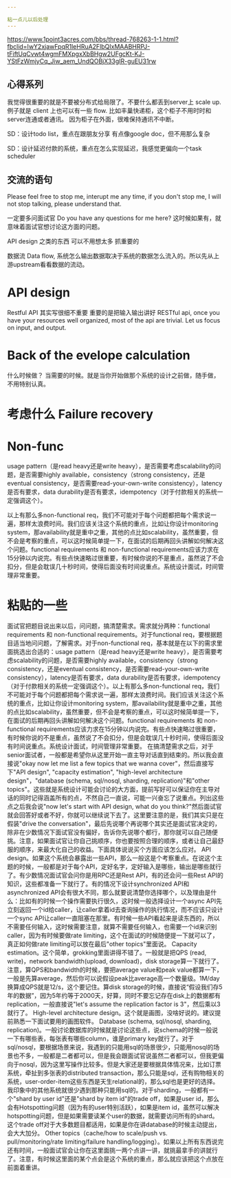 ```yaml
---

粘一点儿以后处理
---
```


https://www.1point3acres.com/bbs/thread-768263-1-1.html?fbclid=IwY2xjawFpqR1leHRuA2FlbQIxMAABHRPJ-tFiftUqCvwt4wgmFMXpgxXbBHgw2UFgcKt-KJ-YStFzWmjyCq_Jiw_aem_UndQOBjX33gIR-guEU31rw



## 心得系列

我觉得很重要的就是不要被分布式给局限了。不要什么都丢到server上 scale up.
例子就是 client 上也可以有一些 flow. 比如丰巢快递柜，这个柜子不用时时和server连通或者通讯。
因为柜子在外面，很难保持通讯不中断。

SD：设计todo list，重点在跟朋友分享 有点像google doc，但不用那么复杂

SD：设计延迟付款的系统，重点在怎么实现延迟，我感觉更偏向一个task schedu‍‌‌‌ler


## 交流的语句

Please feel free to stop me, interupt me any time, if you don't stop me, I will not stop talking, please understand that. 


一定要多问面试官
Do you have any questions for me here?
这时候如果有，就意味着面试官想讨论这方面的问题。



API design 之类的东西 可以不用想太多 抓重要的 

数据流 Data flow, 系统怎么输出数据取决于系统的数据怎么流入的。所以先从上游upstream看看数据的流动。

# API design

Restful API 其实写很细不重要
重要的是把输入输出讲好 
RESTful api, once you have your resources well organized, most of the api are trivial.
Let us focus on input, and output.

# Back of the evelope calculation

什么时候做？
当需要的时候。就是当你开始做那个系统的设计之前做，随手做，不用特别认真。


# 考虑什么 Failure recovery


# Non-func

usage pattern（是read heavy还是write heavy），是否需要考虑scalability的问题，是否需要highly available，consistency（strong consistency，还是eventual consistency，是否需要read-your-own-write consistency），latency是否有要求，data durability是否有要求，idempotency（对于付款相关的系统一定强调这个）。

以上有那么多non-functional req，我们不可能对于每个问题都把每个需求说一遍，那样太浪费时间。我们应该关注这个系统的重点，比如让你设计monitoring system，那availability就是重中之重，其他的点比如scalability，虽然重要，但不会是考察的重点，可以这时候简单提一下，在面试的后期再回头讲解如何解决这个问题。functional requirements 和 non-functional requirements应该力求在15分钟以内说完。有些点快速略过很重要，有时候你说的不是重点，虽然说了不会扣分，但是会耽误几十秒时间，使得后面没有时间说重点。系统设计面试，时间管理非常重要。



# 粘贴的一些

面试官把题目说出来以后，问问题，搞清楚需求。需求就分两种：functional requirements 和 non-functional requirements。对于functional req，要根据题目适当地问问题，了解需求。对于non-functional req，基本就是在以下的需求里面挑选出合适的：usage pattern（是read heavy还是write heavy），是否需要考虑scalability的问题，是否需要highly available，consistency（strong consistency，还是eventual consistency，是否需要read-your-own-write consistency），latency是否有要求，data durability是否有要求，idempotency（对于付款相关的系统一定强调这个）。以上有那么多non-functional req，我们不可能对于每个问题都把每个需求说一遍，那样太浪费时间。我们应该关注这个系统的重点，比如让你设计monitoring system，那availability就是重中之重，其他的点比如scalability，虽然重要，但不会是考察的重点，可以这时候简单提一下，在面试的后期再回头讲解如何解决这个问题。functional requirements 和 non-functional requirements应该力求在15分钟以内说完。有些点快速略过很重要，有时候你说的不是重点，虽然说了不会扣分，但是会耽误几十秒时间，使得后面没有时间说重点。系统设计面试，时间管理非常重要。
在搞清楚需求之后，对于senior面试者，一般都是希望你从这里开始一直主导对话直到结束的。所以我会直接说"okay now let me list a few topics that we wanna cover"，然后直接写下"API design", "capacity estimation", "high-level architecture design"，"database (schema, sql/nosql, sharding, replication)"和"other topics"。这些就是系统设计可能会讨论的大方面，提前写好可以保证你在主导对话的同时记得涵盖所有的点，不然自己一直说，可能一兴奋忘了说重点。列出这些点之后我会说"now let's start with API design, what do you think?"然后面试官就会回答好或者不好，你就可以继续说下去了。这里要注意的是，我们其实只是在假装"drive the conversation"，最后先说哪个再说哪个其实还是面试官决定的，除非在少数情况下面试官没有偏好，告诉你先说哪个都行，那你就可以自己随便挑。注意，如果面试官让你自己挑顺序，你也要按照合理的顺序，或者让自己最舒服的顺序，来最大化自己的收益。下面具体说说买个方面应该怎么应对。
API design。如果这个系统会暴露出一些API，那么一般这是个考察重点。在说这个主题的时候，一般都是对于每个API，定好名字，定好输入是哪些，输出是哪些就行了。有少数情况面试官会问你是用RPC还是Rest API，有的还会问一些Rest API的知识，这些都准备一下就行了。有的情况下设计synchronized API和asynchronized API会有很大不同，那么就要说清楚你选择哪个，以及理由是什么：比如有的时候一个操作需要执行很久，这时候一般选择设计一个async API先立刻返回一个id给caller，让caller拿着id去查询操作的执行情况，而不应该只设计一个sync API让caller一直阻塞在那里。有时候一些API看起来是读东西的，所以不需要任何输入，这时候需要注意，就算不需要任何输入，也需要一个id来识别caller，因为有时候要做rate limiting，这个在面试的时候随便提一下就可以了，真正如何做rate limiting可以放在最后"other topics"里面说。
Capacity estimation。这个简单，grokking里面讲得不错了。一般就是把QPS (read, write)，network bandwidth(upload, download)，disk storage算一下就行了。注意，算QPS和bandwidth的时候，要把average value和peak value都算一下，一般是先算average，然后你可以说假设peak比average高一个数量级。1M/day换算成QPS就是12/s，这个要记住。算disk storage的时候，直接说“假设我们存5年的数据”，因为5年约等于2000天，好算，同时不要忘记存在disk上的数据都有replication，一般直接说"let's assume the replication factor is 3"，然后乘以3就行了。
High-level architecture design。这个就是画图，没啥好说的。建议提前熟悉一下面试要用的画图软件。
Database (schema, sql/nosql, sharding, replication)。一般讨论数据库的时候就是讨论这些点，说schema的时候一般说一下有哪些表，每张表有哪些column，谁是primary key就行了。对于sql/nosql，要根据场景来说，我遇到的只能用sql的场景很少，只能用nosql的场景也不多，一般都是二者都可以，但是我会跟面试官说虽然二者都可以，但我更偏向于nosql，因为这里写操作比较多。但是大家还是要根据具体情况来，比如订票系统，牵扯到多张表的distributed transaction，那么只能是sql，还有购物相关的系统，user-order-item这些东西是天生relational的，那么sql也是更好的选择。我印象中的其他系统就很少遇到那种只能用sql的。对于sharding，一般都有一个"shard by user id"还是"shard by item id"的trade off，如果是user id，那么会有Hotspotting问题（因为有的user特别活跃），如果是item id，虽然可以解决hotspotting问题，但是如果需要读某个user的数据，就需要访问所有的shard。这个trade off对于大多数题目都适用，如果是你在讲database的时候主动提出，会大大加分。
Other topics（cache/how to scale/push vs. pull/monitoring/rate limiting/failure handling/logging）。如果以上所有东西说完还有时间，一般面试官会让你在这里面挑一两个点讲一讲，就挑最拿手的讲就行了。注意，有时候这里面的某个点会是这个系统的重点，那么就应该把这个点放在前面着重讲。
